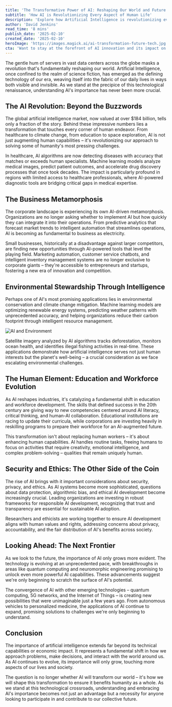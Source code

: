```yaml
---
title: 'The Transformative Power of AI: Reshaping Our World and Future'
subtitle: 'How AI is Revolutionizing Every Aspect of Human Life'
description: 'Explore how Artificial Intelligence is revolutionizing every aspect of our lives, from healthcare and business to environmental conservation and education. With the global AI market exceeding $184 billion, discover how this transformative technology is reshaping our approach to solving humanity\'s greatest challenges and creating new opportunities for innovation across industries.'
author: 'David Jenkins'
read_time: '8 mins'
publish_date: '2025-02-10'
created_date: '2025-02-10'
heroImage: 'https://images.magick.ai/ai-transformation-future-tech.jpg'
cta: 'Want to stay at the forefront of AI innovation and its impact on our future? Follow us on LinkedIn for daily insights into the transformative power of artificial intelligence and join a community of forward-thinking professionals shaping tomorrow\'s technology landscape!'
---
```


The gentle hum of servers in vast data centers across the globe masks a revolution that's fundamentally reshaping our world. Artificial Intelligence, once confined to the realm of science fiction, has emerged as the defining technology of our era, weaving itself into the fabric of our daily lives in ways both visible and invisible. As we stand at the precipice of this technological renaissance, understanding AI's importance has never been more crucial.

## The AI Revolution: Beyond the Buzzwords

The global artificial intelligence market, now valued at over $184 billion, tells only a fraction of the story. Behind these impressive numbers lies a transformation that touches every corner of human endeavor. From healthcare to climate change, from education to space exploration, AI is not just augmenting human capabilities – it's revolutionizing our approach to solving some of humanity's most pressing challenges.

In healthcare, AI algorithms are now detecting diseases with accuracy that matches or exceeds human specialists. Machine learning models analyze medical images, predict patient outcomes, and accelerate drug discovery processes that once took decades. The impact is particularly profound in regions with limited access to healthcare professionals, where AI-powered diagnostic tools are bridging critical gaps in medical expertise.

## The Business Metamorphosis

The corporate landscape is experiencing its own AI-driven metamorphosis. Organizations are no longer asking whether to implement AI but how quickly they can integrate it into their operations. From predictive analytics that forecast market trends to intelligent automation that streamlines operations, AI is becoming as fundamental to business as electricity.

Small businesses, historically at a disadvantage against larger competitors, are finding new opportunities through AI-powered tools that level the playing field. Marketing automation, customer service chatbots, and intelligent inventory management systems are no longer exclusive to corporate giants – they're accessible to entrepreneurs and startups, fostering a new era of innovation and competition.

## Environmental Stewardship Through Intelligence

Perhaps one of AI's most promising applications lies in environmental conservation and climate change mitigation. Machine learning models are optimizing renewable energy systems, predicting weather patterns with unprecedented accuracy, and helping organizations reduce their carbon footprint through intelligent resource management.

![AI and Environment]('https://i.magick.ai/PIXE/1739172818083_magick_img.webp')

Satellite imagery analyzed by AI algorithms tracks deforestation, monitors ocean health, and identifies illegal fishing activities in real-time. These applications demonstrate how artificial intelligence serves not just human interests but the planet's well-being – a crucial consideration as we face escalating environmental challenges.

## The Human Element: Education and Workforce Evolution

As AI reshapes industries, it's catalyzing a fundamental shift in education and workforce development. The skills that defined success in the 20th century are giving way to new competencies centered around AI literacy, critical thinking, and human-AI collaboration. Educational institutions are racing to update their curricula, while corporations are investing heavily in reskilling programs to prepare their workforce for an AI-augmented future.

This transformation isn't about replacing human workers – it's about enhancing human capabilities. AI handles routine tasks, freeing humans to focus on activities that require creativity, emotional intelligence, and complex problem-solving – qualities that remain uniquely human.

## Security and Ethics: The Other Side of the Coin

The rise of AI brings with it important considerations about security, privacy, and ethics. As AI systems become more sophisticated, questions about data protection, algorithmic bias, and ethical AI development become increasingly crucial. Leading organizations are investing in robust frameworks for responsible AI development, recognizing that trust and transparency are essential for sustainable AI adoption.

Researchers and ethicists are working together to ensure AI development aligns with human values and rights, addressing concerns about privacy, accountability, and the fair distribution of AI's benefits across society.

## Looking Ahead: The Next Frontier

As we look to the future, the importance of AI only grows more evident. The technology is evolving at an unprecedented pace, with breakthroughs in areas like quantum computing and neuromorphic engineering promising to unlock even more powerful AI capabilities. These advancements suggest we're only beginning to scratch the surface of AI's potential.

The convergence of AI with other emerging technologies – quantum computing, 5G networks, and the Internet of Things – is creating new possibilities that were unimaginable just a few years ago. From autonomous vehicles to personalized medicine, the applications of AI continue to expand, promising solutions to challenges we're only beginning to understand.

## Conclusion

The importance of artificial intelligence extends far beyond its technical capabilities or economic impact. It represents a fundamental shift in how we approach problems, make decisions, and interact with the world around us. As AI continues to evolve, its importance will only grow, touching more aspects of our lives and society.

The question is no longer whether AI will transform our world – it's how we will shape this transformation to ensure it benefits humanity as a whole. As we stand at this technological crossroads, understanding and embracing AI's importance becomes not just an advantage but a necessity for anyone looking to participate in and contribute to our collective future.